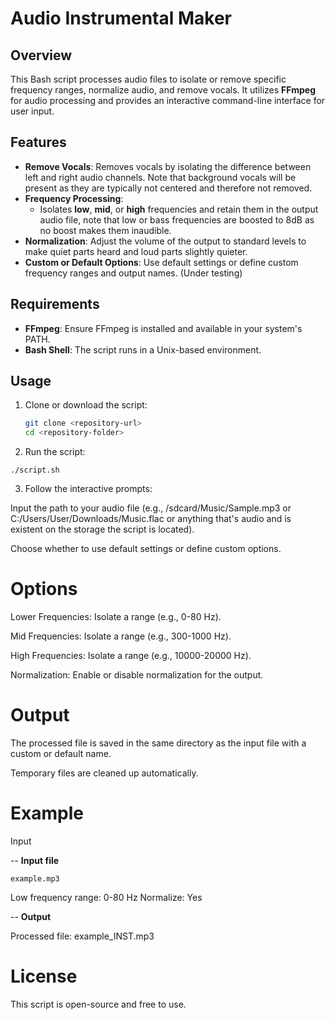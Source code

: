 # Audio Instrumental Maker

## Overview
This Bash script processes audio files to isolate or remove specific frequency ranges, normalize audio, and remove vocals. It utilizes **FFmpeg** for audio processing and provides an interactive command-line interface for user input.

## Features
- **Remove Vocals**: Removes vocals by isolating the difference between left and right audio channels. Note that background vocals will be present as they are typically not centered and therefore not removed.
- **Frequency Processing**:
  - Isolates **low**, **mid**, or **high** frequencies and retain them in the output audio file, note that low or bass frequencies are boosted to 8dB as no boost makes them inaudible.
- **Normalization**: Adjust the volume of the output to standard levels to make quiet parts heard and loud parts slightly quieter.
- **Custom or Default Options**: Use default settings or define custom frequency ranges and output names. (Under testing)

## Requirements
- **FFmpeg**: Ensure FFmpeg is installed and available in your system's PATH.
- **Bash Shell**: The script runs in a Unix-based environment.

## Usage
1. Clone or download the script:
   ```bash
   git clone <repository-url>
   cd <repository-folder>
   ```
2. Run the script:
```
./script.sh
```

3. Follow the interactive prompts:

Input the path to your audio file (e.g., /sdcard/Music/Sample.mp3 or C:/Users/User/Downloads/Music.flac or anything that's audio and is existent on the storage the script is located).

Choose whether to use default settings or define custom options.




# Options

Lower Frequencies: Isolate a range (e.g., 0-80 Hz).

Mid Frequencies: Isolate a range (e.g., 300-1000 Hz).

High Frequencies: Isolate a range (e.g., 10000-20000 Hz).

Normalization: Enable or disable normalization for the output.


# Output

The processed file is saved in the same directory as the input file with a custom or default name.

Temporary files are cleaned up automatically.


# Example

Input

-- **Input file**
```
example.mp3
```

Low frequency range: 0-80 Hz
Normalize: Yes

-- **Output**

Processed file: example_INST.mp3


# License

This script is open-source and free to use.



